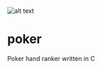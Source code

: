 ![alt text](http://donnemartin.com/wp-content/uploads/2014/10/poker_cover.jpg)

poker
============

Poker hand ranker written in C